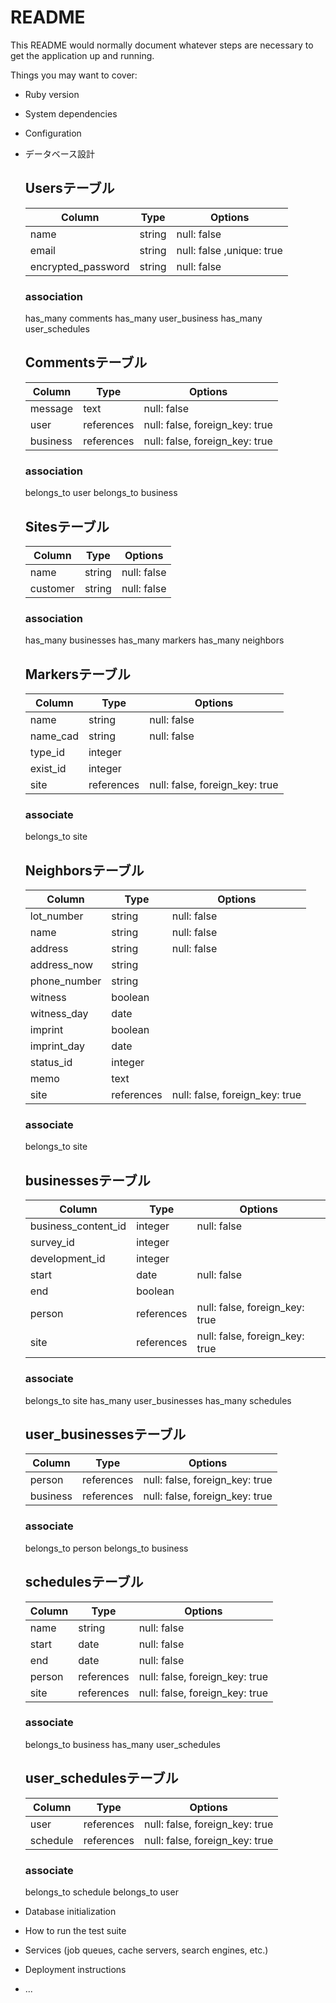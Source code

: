 # README

This README would normally document whatever steps are necessary to get the
application up and running.

Things you may want to cover:

* Ruby version

* System dependencies

* Configuration

* データベース設計

  ## Usersテーブル

  | Column             | Type   | Options                   |
  | ------------------ | ------ | ------------------------- |
  | name               | string | null: false               |
  | email              | string | null: false ,unique: true |
  | encrypted_password | string | null: false               |

  ### association
    has_many comments
    has_many user_business
    has_many user_schedules

  ## Commentsテーブル
  | Column   | Type       | Options                        |
  | -------- | ---------- | ------------------------------ |
  | message  | text       | null: false                    |
  | user     | references | null: false, foreign_key: true |
  | business | references | null: false, foreign_key: true |

  ### association
    belongs_to user
    belongs_to business

  ## Sitesテーブル
  | Column   | Type   | Options     |
  | -------- | ------ | ----------- |
  | name     | string | null: false |
  | customer | string | null: false |

  ### association
    has_many businesses
    has_many markers
    has_many neighbors

  ## Markersテーブル

  | Column   | Type       | Options                        |
  | -------- | ---------- | ------------------------------ |
  | name     | string     | null: false                    |
  | name_cad | string     | null: false                    |
  | type_id  | integer    |                                |
  | exist_id | integer    |                                |
  | site     | references | null: false, foreign_key: true |

  ### associate
    belongs_to site

  ## Neighborsテーブル

  | Column       | Type       | Options                        |
  | ------------ | ---------- | ------------------------------ |
  | lot_number   | string     | null: false                    |
  | name         | string     | null: false                    |
  | address      | string     | null: false                    |
  | address_now  | string     |                                |
  | phone_number | string     |                                |
  | witness      | boolean    |                                |
  | witness_day  | date       |                                |
  | imprint      | boolean    |                                |
  | imprint_day  | date       |                                |
  | status_id    | integer    |                                |
  | memo         | text       |                                |
  | site         | references | null: false, foreign_key: true |

  ### associate
    belongs_to site

  ## businessesテーブル

  | Column              | Type       | Options                        |
  | ------------------- | ---------- | ------------------------------ |
  | business_content_id | integer    | null: false                    |
  | survey_id           | integer    |                                |
  | development_id      | integer    |                                |
  | start               | date       | null: false                    |
  | end                 | boolean    |                                |
  | person              | references | null: false, foreign_key: true |
  | site                | references | null: false, foreign_key: true |


  ### associate
    belongs_to site
    has_many user_businesses
    has_many schedules

  ## user_businessesテーブル

  | Column   | Type       | Options                        |
  | -------- | ---------- | ------------------------------ |
  | person   | references | null: false, foreign_key: true |
  | business | references | null: false, foreign_key: true |


  ### associate
    belongs_to person
    belongs_to business


  ## schedulesテーブル

  | Column | Type       | Options                        |
  | ------ | ---------- | ------------------------------ |
  | name   | string     | null: false                    |
  | start  | date       | null: false                    |
  | end    | date       | null: false                    |
  | person | references | null: false, foreign_key: true |
  | site   | references | null: false, foreign_key: true |


  ### associate
    belongs_to business
    has_many user_schedules

    ## user_schedulesテーブル

  | Column     | Type       | Options                        |
  | ---------- | ---------- | ------------------------------ |
  | user       | references | null: false, foreign_key: true |
  | schedule   | references | null: false, foreign_key: true |


  ### associate
    belongs_to schedule
    belongs_to user


* Database initialization

* How to run the test suite

* Services (job queues, cache servers, search engines, etc.)

* Deployment instructions

* ...

